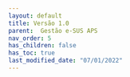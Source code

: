 ```yaml
---
layout: default
title: Versão 1.0
parent:  Gestão e-SUS APS
nav_order: 5
has_children: false
has_toc: true
last_modified_date: "07/01/2022"
---
```


